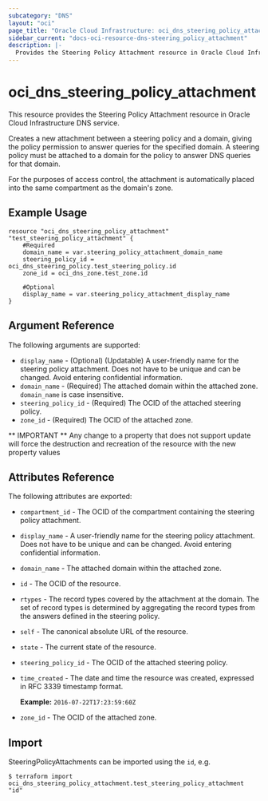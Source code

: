 ```yaml
---
subcategory: "DNS"
layout: "oci"
page_title: "Oracle Cloud Infrastructure: oci_dns_steering_policy_attachment"
sidebar_current: "docs-oci-resource-dns-steering_policy_attachment"
description: |-
  Provides the Steering Policy Attachment resource in Oracle Cloud Infrastructure DNS service
---
```


# oci_dns_steering_policy_attachment
This resource provides the Steering Policy Attachment resource in Oracle Cloud Infrastructure DNS service.

Creates a new attachment between a steering policy and a domain, giving the
policy permission to answer queries for the specified domain. A steering policy must
be attached to a domain for the policy to answer DNS queries for that domain.

For the purposes of access control, the attachment is automatically placed
into the same compartment as the domain's zone.


## Example Usage

```hcl
resource "oci_dns_steering_policy_attachment" "test_steering_policy_attachment" {
	#Required
	domain_name = var.steering_policy_attachment_domain_name
	steering_policy_id = oci_dns_steering_policy.test_steering_policy.id
	zone_id = oci_dns_zone.test_zone.id

	#Optional
	display_name = var.steering_policy_attachment_display_name
}
```

## Argument Reference

The following arguments are supported:

* `display_name` - (Optional) (Updatable) A user-friendly name for the steering policy attachment. Does not have to be unique and can be changed. Avoid entering confidential information. 
* `domain_name` - (Required) The attached domain within the attached zone. `domain_name` is case insensitive.
* `steering_policy_id` - (Required) The OCID of the attached steering policy.
* `zone_id` - (Required) The OCID of the attached zone.


** IMPORTANT **
Any change to a property that does not support update will force the destruction and recreation of the resource with the new property values

## Attributes Reference

The following attributes are exported:

* `compartment_id` - The OCID of the compartment containing the steering policy attachment.
* `display_name` - A user-friendly name for the steering policy attachment. Does not have to be unique and can be changed. Avoid entering confidential information. 
* `domain_name` - The attached domain within the attached zone.
* `id` - The OCID of the resource.
* `rtypes` - The record types covered by the attachment at the domain. The set of record types is determined by aggregating the record types from the answers defined in the steering policy. 
* `self` - The canonical absolute URL of the resource.
* `state` - The current state of the resource.
* `steering_policy_id` - The OCID of the attached steering policy.
* `time_created` - The date and time the resource was created, expressed in RFC 3339 timestamp format.

	**Example:** `2016-07-22T17:23:59:60Z` 
* `zone_id` - The OCID of the attached zone.

## Import

SteeringPolicyAttachments can be imported using the `id`, e.g.

```
$ terraform import oci_dns_steering_policy_attachment.test_steering_policy_attachment "id"
```

